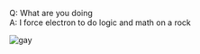 Q: What are you doing\
A: I force electron to do logic and math on a rock

![gay](https://cdn.discordapp.com/attachments/734043019665473627/752143437272449125/IMG_20200906_192838.jpg)
